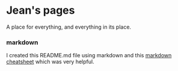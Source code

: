 # Jean's pages

A place for everything, and everything in its place.

### markdown

I created this README.md file using markdown and this 
[markdown cheatsheet](https://github.com/adam-p/markdown-here/wiki/Markdown-Cheatsheet) 
which was very helpful.
